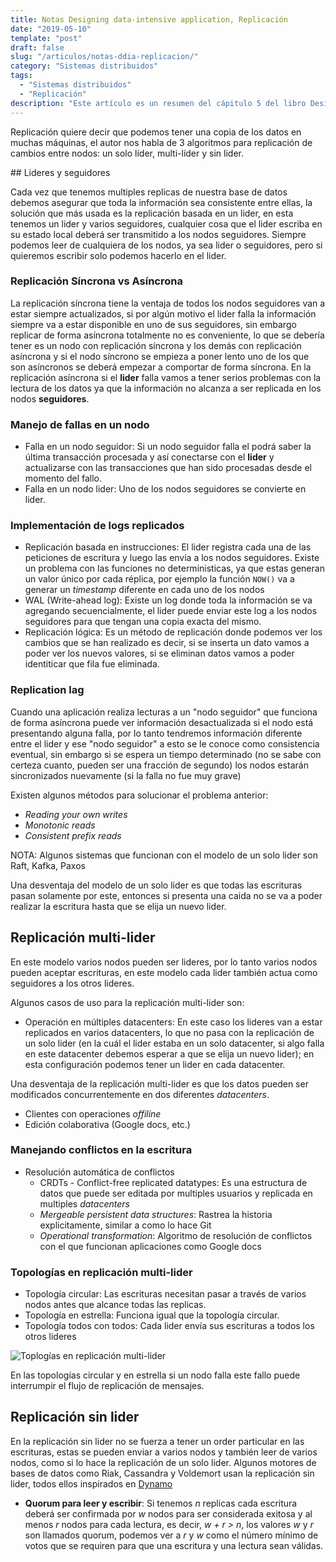 ```yaml
---
title: Notas Designing data-intensive application, Replicación
date: "2019-05-10"
template: "post"
draft: false
slug: "/articulos/notas-ddia-replicacion/"
category: "Sistemas distribuidos"
tags:
  - "Sistemas distribuidos"
  - "Replicación"
description: "Este artículo es un resumen del cápitulo 5 del libro Designing data-intensive application, este capítulo nos habla acerca de la replicación."
---
```


Replicación quiere decir que podemos tener una copia de los datos en muchas máquinas, el autor nos habla de 3 algoritmos para replicación de cambios entre nodos: un solo líder, multi-líder y sin lider.

## Lideres y seguidores

Cada vez que tenemos multiples replicas de nuestra base de datos debemos asegurar que toda la información sea consistente entre ellas, la solución que más usada es la replicación basada en un lider, en esta tenemos un lider y varios seguidores, cualquier cosa que el lider escriba en su estado local deberá ser transmitido a los nodos seguidores. Siempre podemos leer de cualquiera de los nodos, ya sea lider o seguidores, pero si quieremos escribir solo podemos hacerlo en el lider. 

### Replicación Síncrona vs Asíncrona

La replicación síncrona tiene la ventaja de todos los nodos seguidores van a estar siempre actualizados, si por algún motivo el lider falla la información siempre va a estar disponible en uno de sus seguidores, sin embargo replicar de forma asíncrona totalmente no es conveniente, lo que se debería tener es un nodo con replicación síncrona y los demás con replicación asíncrona y si el nodo síncrono se empieza a poner lento uno de los que son asíncronos se deberá empezar a comportar de forma síncrona. En la replicación asíncrona si el **lider** falla vamos a tener serios problemas con la lectura de los datos ya que la información no alcanza a ser replicada en los nodos **seguidores**.

### Manejo de fallas en un nodo

- Falla en un nodo seguidor: Si un nodo seguidor falla el podrá saber la última transacción procesada y así conectarse con el **lider** y actualizarse con las transacciones que han sido procesadas desde el momento del fallo.
- Falla en un nodo lider: Uno de los nodos seguidores se convierte en lider.

### Implementación de logs replicados

- Replicación basada en instrucciones: El lider registra cada una de las peticiones de escritura y luego las envia a los nodos seguidores. Existe un problema con las funciones no deterministicas, ya que estas generan un valor único por cada réplica, por ejemplo la función `NOW()` va a generar un *timestamp* diferente en cada uno de los nodos
- WAL (Write-ahead log): Existe un log donde toda la información se va agregando secuencialmente, el lider puede enviar este log a los nodos seguidores para que tengan una copia exacta del mismo.
- Replicación lógica: Es un método de replicación donde podemos ver los cambios que se han realizado es decir, si se inserta un dato vamos a poder ver los nuevos valores, si se eliminan datos vamos a poder identiticar que fila fue eliminada.

### Replication lag

Cuando una aplicación realiza lecturas a un "nodo seguidor" que funciona de forma asíncrona puede ver información desactualizada si el nodo está presentando alguna falla, por lo tanto tendremos información diferente entre el lider y ese "nodo seguidor" a esto se le conoce como consistencia eventual, sin embargo si se espera un tiempo determinado (no se sabe con certeza cuanto, pueden ser una fracción de segundo) los nodos estarán sincronizados nuevamente (si la falla no fue muy grave)

Existen algunos métodos para solucionar el problema anterior:
- *Reading your own writes*
- *Monotonic reads*
- *Consistent prefix reads*

NOTA: Algunos sistemas que funcionan con el modelo de un solo lider son Raft, Kafka, Paxos

Una desventaja del modelo de un solo lider es que todas las escrituras pasan solamente por este, entonces si presenta una caida no se va a poder realizar la escritura hasta que se elija un nuevo lider.

## Replicación multi-lider

En este modelo varios nodos pueden ser lideres, por lo tanto varios nodos pueden aceptar escrituras, en este modelo cada lider también actua como seguidores a los otros lideres.

Algunos casos de uso para la replicación multi-lider son:

- Operación en múltiples datacenters: En este caso los lideres van a estar replicados en varios datacenters, lo que no pasa con la replicación de un solo lider (en la cuál el lider estaba en un solo datacenter, si algo falla en este datacenter debemos esperar a que se elija un nuevo lider); en esta configuración podemos tener un lider en cada datacenter.

Una desventaja de la replicación multi-lider es que los datos pueden ser modificados concurrentemente en dos diferentes *datacenters*.

- Clientes con operaciones *offiline*
- Edición colaborativa (Google docs, etc.)

### Manejando conflictos en la escritura

- Resolución automática de conflictos
  * CRDTs - Conflict-free replicated datatypes: Es una estructura de datos que puede ser editada por multiples usuarios y replicada en multiples *datacenters*
  * *Mergeable persistent data structures*: Rastrea la historia explicitamente, similar a como lo hace Git
  * *Operational transformation*: Algoritmo de resolución de conflictos con el que funcionan aplicaciones como Google docs

### Topologías en replicación multi-lider 

- Topología circular: Las escrituras necesitan pasar a través de varios nodos antes que alcance todas las replicas.
- Topología en estrella: Funciona igual que la topología circular.
- Topología todos con todos: Cada lider envía sus escrituras a todos los otros lideres

![Toplogías en replicación multi-lider](http://masutangu.com/assets/images/data-intensive-note-2/illustration-1.png)

En las topologías circular y en estrella si un nodo falla este fallo puede interrumpir el flujo de replicación de mensajes.

## Replicación sin lider 

En la replicación sin lider no se fuerza a tener un order particular en las escrituras, estas se pueden enviar a varios nodos y también leer de varios nodos, como si lo hace la replicación de un solo lider. Algunos motores de bases de datos como Riak, Cassandra y Voldemort usan la replicación sin lider, todos ellos inspirados en [Dynamo](http://www.read.seas.harvard.edu/~kohler/class/cs239-w08/decandia07dynamo.pdf)

- **Quorum para leer y escribir**: Si tenemos *n* replicas cada escritura deberá ser confirmada por *w* nodos para ser considerada exitosa y al menos *r* nodos para cada lectura, es decir, *w + r > n*, los valores *w* y *r* son llamados quorum, podemos ver a *r* y *w* como el número mínimo de votos que se requiren para que una escritura y una lectura sean válidas.
